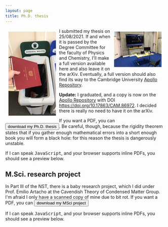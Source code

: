 ```yaml
---
layout: page 
title: Ph.D. thesis 
---
```

<body class="sph5">
<img src="assets/papers/viva.JPEG" width=150px  alt="Remote viva voce..." title="Remote viva voce..." vspace="10" hspace="10" align="right" />
<img src="assets/papers/thesis_in.jpeg" width=150px  alt="Submission of the hard-bound copy..." title="Submission of the hard-bound copy..." vspace="10" hspace="10" align="left" />
<p>
I submitted my thesis on 25/08/2021. If and when it is passed by the Degree Committee for the faculty of Physics and Chemistry, I'll make a full version available here and also leave it on the arXiv. Eventually, a full version should also find its way to the Cambridge University <a href="https://www.repository.cam.ac.uk/">Apollo Repository</a>.
</p>
<p>
<b>Update:</b> I graduated, and a copy is now on the <a href="https://www.repository.cam.ac.uk/handle/1810/339554">Apollo Repository</a> with DOI <a href="https://doi.org/10.17863/CAM.86972">https://doi.org/10.17863/CAM.86972</a>. I decided there is really no need to have it on the arXiv. 
</p>
<p>
If you want a PDF, you can <a href="/assets/papers/Barker_PhDThesis.pdf" download><button type="button">download my Ph.D. thesis</button></a>. Be careful, though, because the rigidity theorem states that if you gather enough mathematical errors into a short enough book you will form a black hole: for this reason the thesis is dangerously unstable.
</p>
<p>
If I can speak <tt>JavaScript</tt>, and your browser supports inline PDFs, you should see a preview below.
</p>
<div id="example1"></div> 
<script src="pdfobject.js"></script>
<script>PDFObject.embed("/assets/papers/Barker_PhDThesis.pdf", "#example1");</script>
<style>
.pdfobject-container { height: 30rem; border: 1rem solid rgba(0,0,0,.1); }
</style>
<h2>
M.Sci. research project
</h2>
<p>
In Part III of the NST, there is a baby research project, which I did under Prof. Emilio Artacho at the Cavendish Theory of Condensed Matter Group. I'm afraid I only have a scanned copy of mine due to bit rot.
If you want a PDF, you can <a href="/assets/papers/masters.pdf" download><button type="button">download my MSci project</button></a>
</p>
<p>
If I can speak <tt>JavaScript</tt>, and your browser supports inline PDFs, you should see a preview below.
</p>
<div id="example2"></div> 
<script src="pdfobject.js"></script>
<script>PDFObject.embed("/assets/papers/masters.pdf", "#example2");</script>
<style>
.pdfobject-container { height: 30rem; border: 1rem solid rgba(0,0,0,.1); }
</style>
</body>
